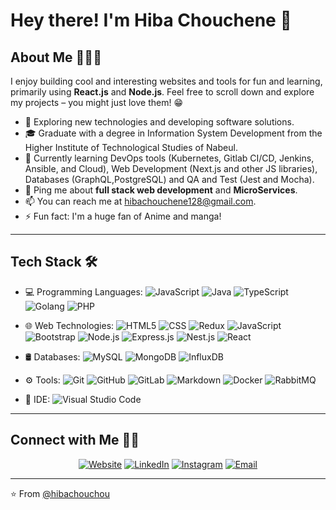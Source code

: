 # Hey there! I'm Hiba Chouchene 👋

## About Me 👨🏻‍💻

I enjoy building cool and interesting websites and tools for fun and learning, primarily using **React.js** and **Node.js**. Feel free to scroll down and explore my projects – you might just love them! 😁

- 🤔 Exploring new technologies and developing software solutions.
- 🎓 Graduate with a degree in Information System Development from the Higher Institute of Technological Studies of Nabeul.
- 🌱 Currently learning DevOps tools (Kubernetes, Gitlab CI/CD, Jenkins, Ansible, and Cloud), Web Development (Next.js and other JS libraries), Databases (GraphQL,PostgreSQL) and QA and Test (Jest and Mocha).
- 💬 Ping me about **full stack web development** and **MicroServices**.
- 📫 You can reach me at hibachouchene128@gmail.com.
- ⚡️ Fun fact: I'm a huge fan of Anime and manga!

---

## Tech Stack 🛠

- 💻 Programming Languages:
  ![JavaScript](https://img.shields.io/badge/-JavaScript-333333?style=flat&logo=javascript)
  ![Java](https://img.shields.io/badge/-Java-333333?style=flat&logo=java&logoColor=007396)
  ![TypeScript](https://img.shields.io/badge/-TypeScript-333333?style=flat&logo=typescript&logoColor=007ACC)
  ![Golang](https://img.shields.io/badge/-Golang-333333?style=flat&logo=go&logoColor=76E1FE)
  ![PHP](https://img.shields.io/badge/-PHP-333333?style=flat&logo=php&logoColor=76E1FE)

- 🌐 Web Technologies:
  ![HTML5](https://img.shields.io/badge/-HTML5-333333?style=flat&logo=html5)
  ![CSS](https://img.shields.io/badge/-CSS-333333?style=flat&logo=css3&logoColor=1572B6)
  ![Redux](https://img.shields.io/badge/-Redux-333333?style=flat&logo=redux&logoColor=1572B6)
  ![JavaScript](https://img.shields.io/badge/-JavaScript-333333?style=flat&logo=javascript)
  ![Bootstrap](https://img.shields.io/badge/-Bootstrap-333333?style=flat&logo=bootstrap&logoColor=563D7C)
  ![Node.js](https://img.shields.io/badge/-Node.js-333333?style=flat&logo=node.js)
  ![Express.js](https://img.shields.io/badge/-Express.js-333333?style=flat&logo=express)
  ![Nest.js](https://img.shields.io/badge/-Nest.js-333333?style=flat&logo=nestjs)
  ![React](https://img.shields.io/badge/-React-333333?style=flat&logo=react)

- 🛢 Databases:
  ![MySQL](https://img.shields.io/badge/-MySQL-333333?style=flat&logo=mysql)
  ![MongoDB](https://img.shields.io/badge/-MongoDB-333333?style=flat&logo=mongodb)
  ![InfluxDB](https://img.shields.io/badge/-InfluxDB-333333?style=flat&logo=influxdb)

- ⚙️ Tools:
  ![Git](https://img.shields.io/badge/-Git-333333?style=flat&logo=git)
  ![GitHub](https://img.shields.io/badge/-GitHub-333333?style=flat&logo=github)
  ![GitLab](https://img.shields.io/badge/-GitLab-333333?style=flat&logo=gitlab)
  ![Markdown](https://img.shields.io/badge/-Markdown-333333?style=flat&logo=markdown)
  ![Docker](https://img.shields.io/badge/-Docker-333333?style=flat&logo=docker)
  ![RabbitMQ](https://img.shields.io/badge/-RabbitMQ-333333?style=flat&logo=rabbitmq)

- 🔧 IDE:
  ![Visual Studio Code](https://img.shields.io/badge/-Visual%20Studio%20Code-333333?style=flat&logo=visual-studio-code&logoColor=007ACC)

---

## Connect with Me 🤝🏻

<p align="center">
  <a href=""><img alt="Website" src="https://img.shields.io/badge/Website--blue?style=flat-square&logo=google-chrome"></a>
<a href="https://www.linkedin.com/in/hiba-chouchene/"><img alt="LinkedIn" src="https://img.shields.io/badge/LinkedIn-hiba-chouchene-blue?style=flat-square&logo=linkedin"></a>
  <a href="https://www.instagram.com/hibachouchene/"><img alt="Instagram" src="https://img.shields.io/badge/Instagram-hibachouchene-blue?style=flat-square&logo=instagram"></a>
  <a href="mailto:hibachouchene128@gmail.com"><img alt="Email" src="https://img.shields.io/badge/Email-hibachouchene128@gmail.com-blue?style=flat-square&logo=gmail"></a>
</p>

---

⭐️ From [@hibachouchou](https://github.com/hibachouchou)
